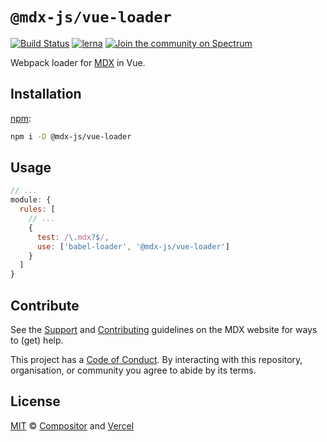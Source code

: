 # `@mdx-js/vue-loader`

[![Build Status][build-badge]][build]
[![lerna][lerna-badge]][lerna]
[![Join the community on Spectrum][spectrum-badge]][spectrum]

Webpack loader for [MDX][] in Vue.

## Installation

[npm][]:

```sh
npm i -D @mdx-js/vue-loader
```

## Usage

```js
// ...
module: {
  rules: [
    // ...
    {
      test: /\.mdx?$/,
      use: ['babel-loader', '@mdx-js/vue-loader']
    }
  ]
}
```

## Contribute

See the [Support][] and [Contributing][] guidelines on the MDX website for ways
to (get) help.

This project has a [Code of Conduct][coc].
By interacting with this repository, organisation, or community you agree to
abide by its terms.

## License

[MIT][] © [Compositor][] and [Vercel][]

<!-- Definitions -->

[build]: https://travis-ci.com/mdx-js/mdx
[build-badge]: https://travis-ci.com/mdx-js/mdx.svg?branch=master
[lerna]: https://lernajs.io/
[lerna-badge]: https://img.shields.io/badge/maintained%20with-lerna-cc00ff.svg
[spectrum]: https://spectrum.chat/mdx
[spectrum-badge]: https://withspectrum.github.io/badge/badge.svg
[contributing]: https://mdxjs.com/contributing
[support]: https://mdxjs.com/support
[coc]: https://github.com/mdx-js/.github/blob/master/code-of-conduct.md
[mit]: license
[compositor]: https://compositor.io
[vercel]: https://vercel.com
[mdx]: https://github.com/mdx-js/mdx
[npm]: https://docs.npmjs.com/cli/install
